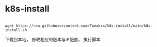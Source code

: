 # k8s-install

```shell 

wget https://raw.githubusercontent.com/Tweakzx/k8s-install/main/k8s-install.sh

```

下载到本地， 修改相应的版本与IP配置， 执行脚本
